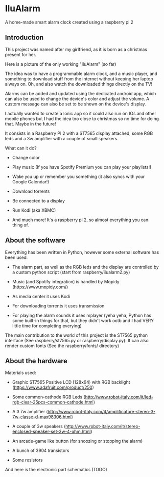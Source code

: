 # IluAlarm
A home-made smart alarm clock created using a raspberry pi 2

## Introduction

This project was named after my girlfriend, as it is born as a
christmas present for her.

Here is a picture of the only working "IluAlarm" (so far)


The idea was to have a programmable alarm clock, and a music player,
and something to download stuff from the internet without keeping her
laptop always on. Oh, and also watch the downloaded things directly on
the TV!

Alarms can be added and updated using the dedicated android app, which
can also be used to change the device's color and adjust the volume.
A custom message can also be set to be shown on the device's display.

I actually wanted to create a Ionic app so it could also run on IOs
and other mobile phones but I had the idea too close to christmas so
no time for doing that. Maybe in the future!

It consists in a Raspberry PI 2 with a ST7565 display attached, some
RGB leds and a 3w amplifier with a couple of small speakers.

What can it do?

- Change color

- Play music (If you have Spotify Premium you can play your playlists!)

- Wake you up or remember you something (it also syncs with your Google Calendar!)

- Download torrents

- Be connected to a display

- Run Kodi (aka XBMC)

- And much more! It's a raspberry pi 2, so almost everything you can thing of.

## About the software

Everything has been written in Python, however some external software has been used.

- The alarm part, as well as the RGB leds and the display are
  controlled by a custom python script (start from raspberry/ilualarm2.py)

- Music (and Spotify integration) is handled by Mopidy (https://www.mopidy.com/)

- As media center it uses Kodi

- For downloading torrents it uses transmission

- For playing the alarm sounds it uses mplayer (yeha yeha, Python has
  some built-in things for that, but they didn't work ootb and I had
  VERY little time for completing everying)

The main contribution to the world of this project is the ST7565
python interface (See raspberry/st7565.py or raspberry/display.py).
It can also render custom fonts (See the raspberry/fonts/ directory)



## About the hardware

Materials used:

- Graphic ST7565 Positive LCD (128x64) with RGB backlight (https://www.adafruit.com/product/250)

- Some common-cathode RGB Leds (http://www.robot-italy.com/it/led-rgb-clear-25pcs-common-cathode.html)

- A 3.7w amplifier (http://www.robot-italy.com/it/amplificatore-stereo-3-7w-classe-d-max98306.html)

- A couple of 3w speakers (http://www.robot-italy.com/it/stereo-enclosed-speaker-set-3w-4-ohm.html)

- An arcade-game like button (for snoozing or stopping the alarm)

- A bunch of 3904 transistors

- Some resistors


And here is the electronic part schematics (TODO)

